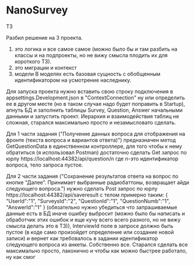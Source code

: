 # NanoSurvey
ТЗ

Разбил решение на 3 проекта.
1. это логика и все самое самое (можно было бы и там разбить на классы и на подпроекты, но не вижу смысла плодить их для короткого ТЗ).
2. это миграции и контекст
3. модели
В моделях есть базовая сущность с обобщенным идентификатором на усмотрение наследнику.

Для запуска проекта нужно вставить свою строку подключения в appsettings.Development.json в "ContextConnection" ну или определить ее в другом месте (но в таком случае надо будет поправить в Startup), апнуть БД и заполнить таблицы Survey, Question, Answer начальными данными и запустить проект.
Иерархия и взаимодействия таблиц не сложная, старался максимально просто и незамысловато сделать.

Для 1 части задания ("Получение данных вопроса для отображения на фронте (текста вопроса и вариантов ответа)") предназначен метод GetQuestionData в единственном контроллере, для того чтобы к нему обратиться (я использовал Postman) достаточно сделать Get запрос по юрлу https://localhost:44382/api/question/n где n-это идентификатор вопроса, тело запроса пустое.

Для 2 части задания ("Сохранение результатов ответа на вопрос по кнопке “Далее”. Принимает выбранные радиобаттоны, возвращает айди следующего вопроса.") нужно сделать Post запрос по юрлу https://localhost:44382/api/saveresult с телом примерно таким: {
    "UserId":"1",
    "SurveysId":"2",
    "QuestionId":"1",
    "QuestionNumb":"1",
    "AnswerId":"1"
} (обязательно нужно убедиться что запрашиваемые данные есть в БД иначе ошибку выбросит (можно было бы написать и обработчик этих ошибок и еще кучу всего всего разного, но не вижу смысла делать это в ТЗ)), InterviewId поле в запросе должно быть пустое (в коде само произойдет определение или создание новой записи) и вернет как требовалось в задании идентификатор следующего вопроса из анкеты.
Собственно все. Старался сделать все максимально просто, лаконично и чтобы как можно быстрее работало, ну как смог
